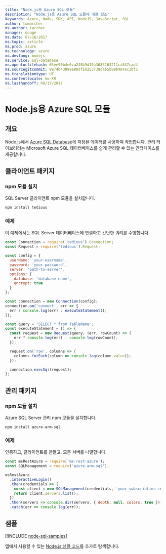 ```yaml
---
title: "Node.js용 Azure SQL 모듈"
description: "Node.js용 Azure SQL 모듈에 대한 참조"
keywords: Azure, Node, SDK, API, NodeJS, JavaScript, SQL
author: tomarcher
ms.author: tarcher
manager: douge
ms.date: 07/18/2017
ms.topic: article
ms.prod: azure
ms.technology: azure
ms.devlang: nodejs
ms.service: sql-database
ms.openlocfilehash: 65ee90b4e6ca248b9d19a3685163211ca547cad4
ms.sourcegitcommit: 9974b43899e98df10253738dab5b09b484ac1bf5
ms.translationtype: HT
ms.contentlocale: ko-KR
ms.lasthandoff: 08/17/2017
---
```

# <a name="azure-sql-modules-for-nodejs"></a>Node.js용 Azure SQL 모듈

## <a name="overview"></a>개요

Node.js에서 [Azure SQL Database](https://docs.microsoft.com/azure/sql-database/sql-database-technical-overview)에 저장된 데이터를 사용하여 작업합니다.
관리 라이브러리는 Microsoft Azure SQL 데이터베이스를 쉽게 관리할 수 있는 인터페이스를 제공합니다.

## <a name="client-package"></a>클라이언트 패키지

### <a name="install-the-npm-module"></a>npm 모듈 설치

SQL Server 클라이언트 npm 모듈을 설치합니다.

```bash
npm install tedious
```

### <a name="example"></a>예제

이 예제에서는 SQL Server 데이터베이스에 연결하고 간단한 쿼리를 수행합니다.

```javascript
const Connection = require('tedious').Connection;
const Request = require('tedious').Request;

const config = {
  userName: 'your-username',
  password: 'your-password',
  server: 'path-to-server',
  options: {
    database: 'database-name',
    encrypt: true
  }
};

const connection = new Connection(config);
connection.on('connect', err => {
  err ? console.log(err) : executeStatement();
});

const query = 'SELECT * from TableName';
const executeStatement = () => {
  const request = new Request(query, (err, rowCount) => {
    err ? console.log(err) : console.log(rowCount);
  });

  request.on('row', columns => {
    columns.forEach(column => console.log(column.value));
  });

  connection.execSql(request);
};
```

## <a name="management-package"></a>관리 패키지

### <a name="install-npm-modules"></a>npm 모듈 설치

Azure SQL Server 관리 npm 모듈을 설치합니다.

```
npm install azure-arm-sql
```   

### <a name="example"></a>예제

인증하고, 클라이언트를 만들고, 모든 서버를 나열합니다.

```javascript
const msRestAzure = require('ms-rest-azure');
const SQLManagement = require('azure-arm-sql');

msRestAzure
  .interactiveLogin()
  .then(credentials => {
    const client = new SQLManagement(credentials, 'your-subscription-id');
    return client.servers.list();
  })
  .then(servers => console.dir(servers, { depth: null, colors: true }))
  .catch(err => console.log(err));
```

## <a name="samples"></a>샘플

[!INCLUDE [node-sql-samples](../docs-ref-conceptual/includes/sql-samples.md)]

앱에서 사용할 수 있는 [Node.js 샘플 코드](https://azure.microsoft.com/resources/samples/?platform=nodejs)를 추가로 탐색합니다.
